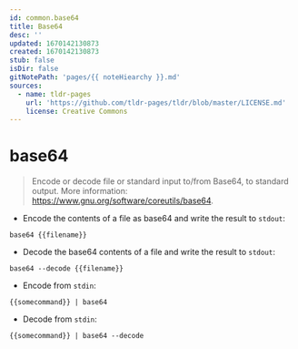 ```yaml
---
id: common.base64
title: Base64
desc: ''
updated: 1670142130873
created: 1670142130873
stub: false
isDir: false
gitNotePath: 'pages/{{ noteHiearchy }}.md'
sources:
  - name: tldr-pages
    url: 'https://github.com/tldr-pages/tldr/blob/master/LICENSE.md'
    license: Creative Commons
---
```

# base64

> Encode or decode file or standard input to/from Base64, to standard output.
> More information: <https://www.gnu.org/software/coreutils/base64>.

- Encode the contents of a file as base64 and write the result to `stdout`:

`base64 {{filename}}`

- Decode the base64 contents of a file and write the result to `stdout`:

`base64 --decode {{filename}}`

- Encode from `stdin`:

`{{somecommand}} | base64`

- Decode from `stdin`:

`{{somecommand}} | base64 --decode`

